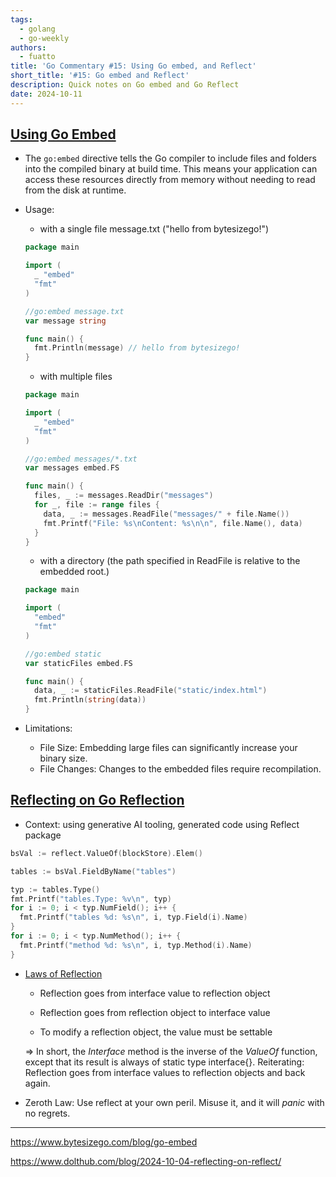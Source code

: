 ```yaml
---
tags:
  - golang
  - go-weekly
authors:
  - fuatto
title: 'Go Commentary #15: Using Go embed, and Reflect'
short_title: '#15: Go embed and Reflect'
description: Quick notes on Go embed and Go Reflect
date: 2024-10-11
---
```


## [Using Go Embed](https://www.bytesizego.com/blog/go-embed)

- The ```go:embed``` directive tells the Go compiler to include files and folders into the compiled binary at build time. This means your application can access these resources directly from memory without needing to read from the disk at runtime.

- Usage: 

  - with a single file message.txt ("hello from bytesizego!")

  ```go
  package main

  import (
    _ "embed"
    "fmt"
  )

  //go:embed message.txt
  var message string

  func main() {
    fmt.Println(message) // hello from bytesizego!
  }

  ```

  - with multiple files

  ```go
  package main

  import (
    _ "embed"
    "fmt"
  )

  //go:embed messages/*.txt
  var messages embed.FS

  func main() {
    files, _ := messages.ReadDir("messages")
    for _, file := range files {
      data, _ := messages.ReadFile("messages/" + file.Name())
      fmt.Printf("File: %s\nContent: %s\n\n", file.Name(), data)
    }
  }
  ```

  - with a directory (the path specified in ReadFile is relative to the embedded root.)

  ```go
  package main

  import (
    "embed"
    "fmt"
  )

  //go:embed static
  var staticFiles embed.FS

  func main() {
    data, _ := staticFiles.ReadFile("static/index.html")
    fmt.Println(string(data))
  }
  ```


- Limitations:

  - File Size: Embedding large files can significantly increase your binary size.
  - File Changes: Changes to the embedded files require recompilation.

## [Reflecting on Go Reflection](https://www.dolthub.com/blog/2024-10-04-reflecting-on-reflect/)

  - Context: using generative AI tooling, generated code using Reflect package

  ```go
  bsVal := reflect.ValueOf(blockStore).Elem()

  tables := bsVal.FieldByName("tables")

  typ := tables.Type()
  fmt.Printf("tables.Type: %v\n", typ)
  for i := 0; i < typ.NumField(); i++ {
    fmt.Printf("tables %d: %s\n", i, typ.Field(i).Name)
  }
  for i := 0; i < typ.NumMethod(); i++ {
    fmt.Printf("method %d: %s\n", i, typ.Method(i).Name)
  }
  ```

  - [Laws of Reflection](https://go.dev/blog/laws-of-reflection)

    - Reflection goes from interface value to reflection object

    - Reflection goes from reflection object to interface value

    - To modify a reflection object, the value must be settable

    => In short, the *Interface* method is the inverse of the *ValueOf* function, except that its result is always of static type interface{}.
    Reiterating: Reflection goes from interface values to reflection objects and back again.

  - Zeroth Law: Use reflect at your own peril. Misuse it, and it will *panic* with no regrets.

---

https://www.bytesizego.com/blog/go-embed

https://www.dolthub.com/blog/2024-10-04-reflecting-on-reflect/

